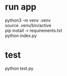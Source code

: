 # run app
python3 -m venv .venv  
source .venv/bin/active  
pip install -r requirements.txt  
python index.py
# test
python test.py
